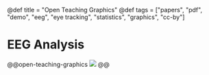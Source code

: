 @def title = "Open Teaching Graphics"
@def tags = ["papers", "pdf", "demo", "eeg", "eye tracking", "statistics", "graphics", "cc-by"]

# EEG Analysis


@@open-teaching-graphics
![](/assets/teaching-resources/open-teaching-graphics/EEG_analysis.png)
@@


